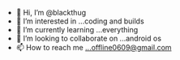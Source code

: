 - 👋 Hi, I’m @blackthug
- 👀 I’m interested in ...coding and builds
- 🌱 I’m currently learning ...everything
- 💞️ I’m looking to collaborate on ...android os
- 📫 How to reach me ...offline0609@gmail.com

<!---
blackthug/blackthug is a ✨ special ✨ repository because its `README.md` (this file) appears on your GitHub profile.
You can click the Preview link to take a look at your changes.
--->
